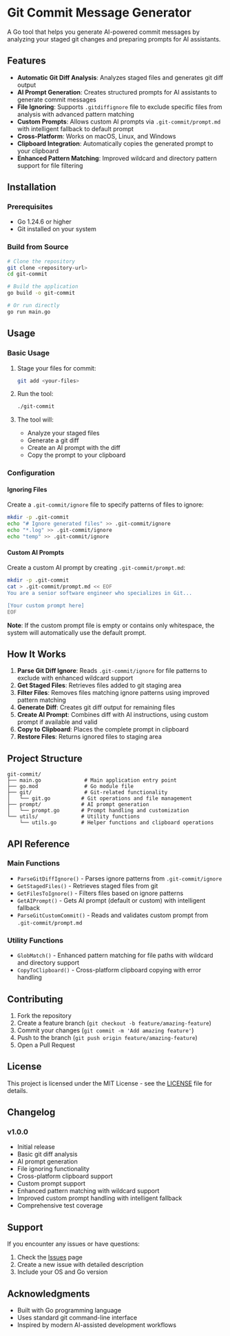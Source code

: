 # Git Commit Message Generator

A Go tool that helps you generate AI-powered commit messages by analyzing your staged git changes and preparing prompts for AI assistants.

## Features

- **Automatic Git Diff Analysis**: Analyzes staged files and generates git diff output
- **AI Prompt Generation**: Creates structured prompts for AI assistants to generate commit messages
- **File Ignoring**: Supports `.gitdiffignore` file to exclude specific files from analysis with advanced pattern matching
- **Custom Prompts**: Allows custom AI prompts via `.git-commit/prompt.md` with intelligent fallback to default prompt
- **Cross-Platform**: Works on macOS, Linux, and Windows
- **Clipboard Integration**: Automatically copies the generated prompt to your clipboard
- **Enhanced Pattern Matching**: Improved wildcard and directory pattern support for file filtering

## Installation

### Prerequisites

- Go 1.24.6 or higher
- Git installed on your system

### Build from Source

```bash
# Clone the repository
git clone <repository-url>
cd git-commit

# Build the application
go build -o git-commit

# Or run directly
go run main.go
```

## Usage

### Basic Usage

1. Stage your files for commit:

   ```bash
   git add <your-files>
   ```

2. Run the tool:

   ```bash
   ./git-commit
   ```

3. The tool will:
   - Analyze your staged files
   - Generate a git diff
   - Create an AI prompt with the diff
   - Copy the prompt to your clipboard

### Configuration

#### Ignoring Files

Create a `.git-commit/ignore` file to specify patterns of files to ignore:

```bash
mkdir -p .git-commit
echo "# Ignore generated files" >> .git-commit/ignore
echo "*.log" >> .git-commit/ignore
echo "temp" >> .git-commit/ignore
```

#### Custom AI Prompts

Create a custom AI prompt by creating `.git-commit/prompt.md`:

```bash
mkdir -p .git-commit
cat > .git-commit/prompt.md << EOF
You are a senior software engineer who specializes in Git...

[Your custom prompt here]
EOF
```

**Note**: If the custom prompt file is empty or contains only whitespace, the system will automatically use the default prompt.

## How It Works

1. **Parse Git Diff Ignore**: Reads `.git-commit/ignore` for file patterns to exclude with enhanced wildcard support
2. **Get Staged Files**: Retrieves files added to git staging area
3. **Filter Files**: Removes files matching ignore patterns using improved pattern matching
4. **Generate Diff**: Creates git diff output for remaining files
5. **Create AI Prompt**: Combines diff with AI instructions, using custom prompt if available and valid
6. **Copy to Clipboard**: Places the complete prompt in clipboard
7. **Restore Files**: Returns ignored files to staging area

## Project Structure

```
git-commit/
├── main.go              # Main application entry point
├── go.mod               # Go module file
├── git/                 # Git-related functionality
│   └── git.go          # Git operations and file management
├── prompt/             # AI prompt generation
│   └── prompt.go       # Prompt handling and customization
└── utils/              # Utility functions
    └── utils.go        # Helper functions and clipboard operations
```

## API Reference

### Main Functions

- `ParseGitDiffIgnore()` - Parses ignore patterns from `.git-commit/ignore`
- `GetStagedFiles()` - Retrieves staged files from git
- `GetFilesToIgnore()` - Filters files based on ignore patterns
- `GetAIPrompt()` - Gets AI prompt (default or custom) with intelligent fallback
- `ParseGitCustomCommit()` - Reads and validates custom prompt from `.git-commit/prompt.md`

### Utility Functions

- `GlobMatch()` - Enhanced pattern matching for file paths with wildcard and directory support
- `CopyToClipboard()` - Cross-platform clipboard copying with error handling

## Contributing

1. Fork the repository
2. Create a feature branch (`git checkout -b feature/amazing-feature`)
3. Commit your changes (`git commit -m 'Add amazing feature'`)
4. Push to the branch (`git push origin feature/amazing-feature`)
5. Open a Pull Request

## License

This project is licensed under the MIT License - see the [LICENSE](LICENSE) file for details.

## Changelog

### v1.0.0

- Initial release
- Basic git diff analysis
- AI prompt generation
- File ignoring functionality
- Cross-platform clipboard support
- Custom prompt support
- Enhanced pattern matching with wildcard support
- Improved custom prompt handling with intelligent fallback
- Comprehensive test coverage

## Support

If you encounter any issues or have questions:

1. Check the [Issues](https://github.com/your-repo/issues) page
2. Create a new issue with detailed description
3. Include your OS and Go version

## Acknowledgments

- Built with Go programming language
- Uses standard git command-line interface
- Inspired by modern AI-assisted development workflows
